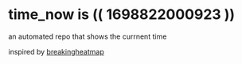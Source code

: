 # time_now is (( 1698822000923 ))

an automated repo that shows the currnent time

inspired by [breakingheatmap](https://github.com/breakingheatmap/breakingheatmap)